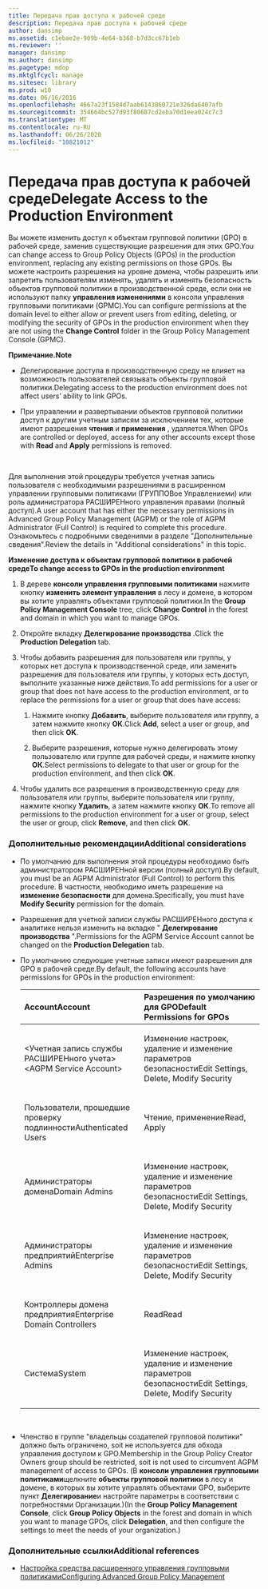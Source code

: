```yaml
---
title: Передача прав доступа к рабочей среде
description: Передача прав доступа к рабочей среде
author: dansimp
ms.assetid: c1ebae2e-909b-4e64-b368-b7d3cc67b1eb
ms.reviewer: ''
manager: dansimp
ms.author: dansimp
ms.pagetype: mdop
ms.mktglfcycl: manage
ms.sitesec: library
ms.prod: w10
ms.date: 06/16/2016
ms.openlocfilehash: 4667a23f1584d7aab6143860721e326da6407afb
ms.sourcegitcommit: 354664bc527d93f80687cd2eba70d1eea024c7c3
ms.translationtype: MT
ms.contentlocale: ru-RU
ms.lasthandoff: 06/26/2020
ms.locfileid: "10821012"
---
```

# <span data-ttu-id="3dd47-103">Передача прав доступа к рабочей среде</span><span class="sxs-lookup"><span data-stu-id="3dd47-103">Delegate Access to the Production Environment</span></span>


<span data-ttu-id="3dd47-104">Вы можете изменить доступ к объектам групповой политики (GPO) в рабочей среде, заменив существующие разрешения для этих GPO.</span><span class="sxs-lookup"><span data-stu-id="3dd47-104">You can change access to Group Policy Objects (GPOs) in the production environment, replacing any existing permissions on those GPOs.</span></span> <span data-ttu-id="3dd47-105">Вы можете настроить разрешения на уровне домена, чтобы разрешить или запретить пользователям изменять, удалять и изменять безопасность объектов групповой политики в производственной среде, если они не используют папку **управления изменениями** в консоли управления групповыми политиками (GPMC).</span><span class="sxs-lookup"><span data-stu-id="3dd47-105">You can configure permissions at the domain level to either allow or prevent users from editing, deleting, or modifying the security of GPOs in the production environment when they are not using the **Change Control** folder in the Group Policy Management Console (GPMC).</span></span>

**<span data-ttu-id="3dd47-106">Примечание.</span><span class="sxs-lookup"><span data-stu-id="3dd47-106">Note</span></span>**  
-   <span data-ttu-id="3dd47-107">Делегирование доступа в производственную среду не влияет на возможность пользователей связывать объекты групповой политики.</span><span class="sxs-lookup"><span data-stu-id="3dd47-107">Delegating access to the production environment does not affect users’ ability to link GPOs.</span></span>

-   <span data-ttu-id="3dd47-108">При управлении и развертывании объектов групповой политики доступ к другим учетным записям за исключением тех, которые имеют разрешения **чтения** и **применения** , удаляется.</span><span class="sxs-lookup"><span data-stu-id="3dd47-108">When GPOs are controlled or deployed, access for any other accounts except those with **Read** and **Apply** permissions is removed.</span></span>

 

<span data-ttu-id="3dd47-109">Для выполнения этой процедуры требуется учетная запись пользователя с необходимыми разрешениями в расширенном управлении групповыми политиками (ГРУППОВое Управлениеми) или роль администратора РАСШИРЕНного управления правами (полный доступ).</span><span class="sxs-lookup"><span data-stu-id="3dd47-109">A user account that has either the necessary permissions in Advanced Group Policy Management (AGPM) or the role of AGPM Administrator (Full Control) is required to complete this procedure.</span></span> <span data-ttu-id="3dd47-110">Ознакомьтесь с подробными сведениями в разделе "Дополнительные сведения".</span><span class="sxs-lookup"><span data-stu-id="3dd47-110">Review the details in "Additional considerations" in this topic.</span></span>

**<span data-ttu-id="3dd47-111">Изменение доступа к объектам групповой политики в рабочей среде</span><span class="sxs-lookup"><span data-stu-id="3dd47-111">To change access to GPOs in the production environment</span></span>**

1.  <span data-ttu-id="3dd47-112">В дереве **консоли управления групповыми политиками** нажмите кнопку **изменить элемент управления** в лесу и домене, в котором вы хотите управлять объектами групповой политики.</span><span class="sxs-lookup"><span data-stu-id="3dd47-112">In the **Group Policy Management Console** tree, click **Change Control** in the forest and domain in which you want to manage GPOs.</span></span>

2.  <span data-ttu-id="3dd47-113">Откройте вкладку **Делегирование производства** .</span><span class="sxs-lookup"><span data-stu-id="3dd47-113">Click the **Production Delegation** tab.</span></span>

3.  <span data-ttu-id="3dd47-114">Чтобы добавить разрешения для пользователя или группы, у которых нет доступа к производственной среде, или заменить разрешения для пользователя или группы, у которых есть доступ, выполните указанные ниже действия.</span><span class="sxs-lookup"><span data-stu-id="3dd47-114">To add permissions for a user or group that does not have access to the production environment, or to replace the permissions for a user or group that does have access:</span></span>

    1.  <span data-ttu-id="3dd47-115">Нажмите кнопку **Добавить**, выберите пользователя или группу, а затем нажмите кнопку **ОК**.</span><span class="sxs-lookup"><span data-stu-id="3dd47-115">Click **Add**, select a user or group, and then click **OK**.</span></span>

    2.  <span data-ttu-id="3dd47-116">Выберите разрешения, которые нужно делегировать этому пользователю или группе для рабочей среды, и нажмите кнопку **ОК**.</span><span class="sxs-lookup"><span data-stu-id="3dd47-116">Select permissions to delegate to that user or group for the production environment, and then click **OK**.</span></span>

4.  <span data-ttu-id="3dd47-117">Чтобы удалить все разрешения в производственную среду для пользователя или группы, выберите пользователя или группу, нажмите кнопку **Удалить**, а затем нажмите кнопку **ОК**.</span><span class="sxs-lookup"><span data-stu-id="3dd47-117">To remove all permissions to the production environment for a user or group, select the user or group, click **Remove**, and then click **OK**.</span></span>

### <span data-ttu-id="3dd47-118">Дополнительные рекомендации</span><span class="sxs-lookup"><span data-stu-id="3dd47-118">Additional considerations</span></span>

-   <span data-ttu-id="3dd47-119">По умолчанию для выполнения этой процедуры необходимо быть администратором РАСШИРЕНной версии (полный доступ).</span><span class="sxs-lookup"><span data-stu-id="3dd47-119">By default, you must be an AGPM Administrator (Full Control) to perform this procedure.</span></span> <span data-ttu-id="3dd47-120">В частности, необходимо иметь разрешение на **изменение безопасности** для домена.</span><span class="sxs-lookup"><span data-stu-id="3dd47-120">Specifically, you must have **Modify Security** permission for the domain.</span></span>

-   <span data-ttu-id="3dd47-121">Разрешения для учетной записи службы РАСШИРЕНного доступа к аналитике нельзя изменить на вкладке " **Делегирование производства** ".</span><span class="sxs-lookup"><span data-stu-id="3dd47-121">Permissions for the AGPM Service Account cannot be changed on the **Production Delegation** tab.</span></span>

-   <span data-ttu-id="3dd47-122">По умолчанию следующие учетные записи имеют разрешения для GPO в рабочей среде.</span><span class="sxs-lookup"><span data-stu-id="3dd47-122">By default, the following accounts have permissions for GPOs in the production environment:</span></span>

    <table>
    <colgroup>
    <col width="50%" />
    <col width="50%" />
    </colgroup>
    <thead>
    <tr class="header">
    <th align="left"><span data-ttu-id="3dd47-123">Account</span><span class="sxs-lookup"><span data-stu-id="3dd47-123">Account</span></span></th>
    <th align="left"><span data-ttu-id="3dd47-124">Разрешения по умолчанию для GPO</span><span class="sxs-lookup"><span data-stu-id="3dd47-124">Default Permissions for GPOs</span></span></th>
    </tr>
    </thead>
    <tbody>
    <tr class="odd">
    <td align="left"><p><span data-ttu-id="3dd47-125">&lt;Учетная запись службы РАСШИРЕНного учета&gt;</span><span class="sxs-lookup"><span data-stu-id="3dd47-125">&lt;AGPM Service Account&gt;</span></span></p></td>
    <td align="left"><p><span data-ttu-id="3dd47-126">Изменение настроек, удаление и изменение параметров безопасности</span><span class="sxs-lookup"><span data-stu-id="3dd47-126">Edit Settings, Delete, Modify Security</span></span></p></td>
    </tr>
    <tr class="even">
    <td align="left"><p><span data-ttu-id="3dd47-127">Пользователи, прошедшие проверку подлинности</span><span class="sxs-lookup"><span data-stu-id="3dd47-127">Authenticated Users</span></span></p></td>
    <td align="left"><p><span data-ttu-id="3dd47-128">Чтение, применение</span><span class="sxs-lookup"><span data-stu-id="3dd47-128">Read, Apply</span></span></p></td>
    </tr>
    <tr class="odd">
    <td align="left"><p><span data-ttu-id="3dd47-129">Администраторы домена</span><span class="sxs-lookup"><span data-stu-id="3dd47-129">Domain Admins</span></span></p></td>
    <td align="left"><p><span data-ttu-id="3dd47-130">Изменение настроек, удаление и изменение параметров безопасности</span><span class="sxs-lookup"><span data-stu-id="3dd47-130">Edit Settings, Delete, Modify Security</span></span></p></td>
    </tr>
    <tr class="even">
    <td align="left"><p><span data-ttu-id="3dd47-131">Администраторы предприятий</span><span class="sxs-lookup"><span data-stu-id="3dd47-131">Enterprise Admins</span></span></p></td>
    <td align="left"><p><span data-ttu-id="3dd47-132">Изменение настроек, удаление и изменение параметров безопасности</span><span class="sxs-lookup"><span data-stu-id="3dd47-132">Edit Settings, Delete, Modify Security</span></span></p></td>
    </tr>
    <tr class="odd">
    <td align="left"><p><span data-ttu-id="3dd47-133">Контроллеры домена предприятия</span><span class="sxs-lookup"><span data-stu-id="3dd47-133">Enterprise Domain Controllers</span></span></p></td>
    <td align="left"><p><span data-ttu-id="3dd47-134">Read</span><span class="sxs-lookup"><span data-stu-id="3dd47-134">Read</span></span></p></td>
    </tr>
    <tr class="even">
    <td align="left"><p><span data-ttu-id="3dd47-135">Система</span><span class="sxs-lookup"><span data-stu-id="3dd47-135">System</span></span></p></td>
    <td align="left"><p><span data-ttu-id="3dd47-136">Изменение настроек, удаление и изменение параметров безопасности</span><span class="sxs-lookup"><span data-stu-id="3dd47-136">Edit Settings, Delete, Modify Security</span></span></p></td>
    </tr>
    </tbody>
    </table>

     

-   <span data-ttu-id="3dd47-137">Членство в группе "владельцы создателей групповой политики" должно быть ограничено, soit не используется для обхода управления доступом к GPO.</span><span class="sxs-lookup"><span data-stu-id="3dd47-137">Membership in the Group Policy Creator Owners group should be restricted, soit is not used to circumvent AGPM management of access to GPOs.</span></span> <span data-ttu-id="3dd47-138">(В **консоли управления групповыми политиками**щелкните **объекты групповой политики** в лесу и домене, в которых вы хотите управлять объектами GPO, выберите пункт **Делегирование**и настройте параметры в соответствии с потребностями Организации.)</span><span class="sxs-lookup"><span data-stu-id="3dd47-138">(In the **Group Policy Management Console**, click **Group Policy Objects** in the forest and domain in which you want to manage GPOs, click **Delegation**, and then configure the settings to meet the needs of your organization.)</span></span>

### <span data-ttu-id="3dd47-139">Дополнительные ссылки</span><span class="sxs-lookup"><span data-stu-id="3dd47-139">Additional references</span></span>

-   [<span data-ttu-id="3dd47-140">Настройка средства расширенного управления групповыми политиками</span><span class="sxs-lookup"><span data-stu-id="3dd47-140">Configuring Advanced Group Policy Management</span></span>](configuring-advanced-group-policy-management.md)

 

 





